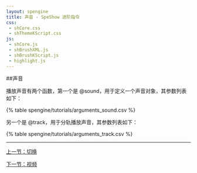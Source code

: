 ```yaml
---
layout: spengine
title: 声音 - SpeShow 进阶指令
css:
 - shCore.css
 - shThemeKScript.css
js:
 - shCore.js
 - shBrushXML.js
 - shBrushKScript.js
 - highlight.js
---
```


##声音

播放声音有两个函数，第一个是 @sound，用于定义一个声音对象，其参数列表如下：

{% table spengine/tutorials/arguments_sound.csv %}

另一个是 @track，用于分轨播放声音，其参数列表如下：

{% table spengine/tutorials/arguments_track.csv %}

**********************************************************************

[上一节：切换](tutorial_advanced_switch.html)

[下一节：视频](tutorial_advanced_video.html)
